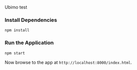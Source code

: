 Ubimo test
### Install Dependencies

```
npm install
```

### Run the Application

```
npm start
```

Now browse to the app at `http://localhost:8000/index.html`.
